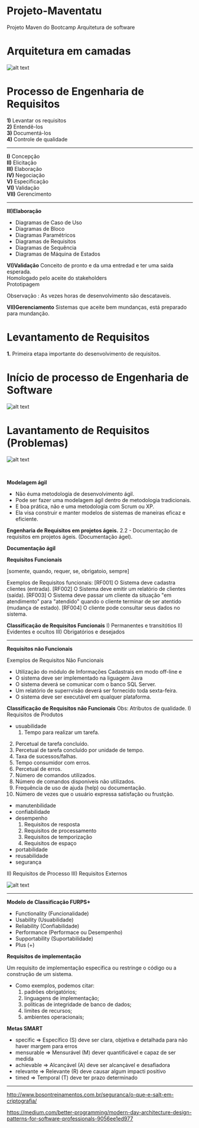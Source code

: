 # Projeto-Maventatu
Projeto Maven  do Bootcamp Arquitetura de software


# Arquitetura em camadas
![alt text](https://i.imgur.com/31JunpZ.png)

# Processo de  Engenharia de Requisitos

**1)** Levantar os requisitos <br/>
**2)** Entendê-los <br/>
**3)** Documentá-los <br/>
**4)** Controle de qualidade <br/>

------------

**I)** Concepção <br/>
**II)** Elicitação <br/>
**III)** Elaboração <br/>
**IV)** Negociação <br/>
**V)** Especificação <br/>
**VI)** Validação <br/>
**VII)** Gerencimento <br/>

--------------
**III)Elaboração** 
- Diagramas de Caso de Uso <br/>
- Diagramas de Bloco <br/>
- Diagramas Paramétricos <br/>
- Diagramas de Requisitos <br/>
- Diagramas de Sequência <br/>
- Diagramas de Máquina de Estados <br/>

**VI)Validação**
Conceito de pronto e da uma entredad e ter uma saida esperada. <br/>
Homologado pelo aceite do stakeholders <br/>
Prototipagem <br/>

Observação : As vezes horas de desenvolvimento são descataveis. <br/>

**VII)Gerenciamento**
Sistemas que aceite bem mundanças, está preparado para mundanção. <br/>

# Levantamento  de Requisitos

**1.** Primeira etapa importante do desenvolvimento de requisitos. <br/>

# Início de processo de Engenharia de Software

![alt text](https://i.imgur.com/EagzPOV.png)

# Lavantamento de Requisitos (Problemas)

![alt text](https://i.imgur.com/IEemMuO.png)

<br/>

**Modelagem ágil**
- Não éuma metodologia de desenvolvimento ágil. 
- Pode ser fazer uma modelagem ágil dentro de metodologia tradicionais.
- E boa prática, não e uma metodologia com Scrum ou XP.
- Ela visa construir e manter modelos de sistemas de maneiras eficaz e eficiente.


**Engenharia de Requisitos em projetos ágeis.**
2.2 - Documentação de requisitos em projetos ágeis. (Documentação ágel).


**Documentação ágil**

**Requisitos Funcionais** 

[somente, quando, requer, se, obrigatoio, sempre]

Exemplos de Requisitos funcionais:
[RF001] O Sistema deve cadastra clientes (entrada).
[RF002] O Sistema deve emitir um relatório de clientes (saída).
[RF003] O Sistema deve passar um cliente da situação "em atendimento" para "atendido" quando o cliente terminar de ser atentido (mudança de estado).
[RF004] O cliente pode consultar seus dados no sistema.

**Classificação de Requisitos Funcionais**
I)      Permanentes e transitótios
II)     Evidentes e ocultos
III)    Obrigatórios e desejados


---------------------------------------

**Requisitos não Funcionais** 

Exemplos de Requisitos Não Funcionais
* Utilização do módulo de Informações Cadastrais em modo off-line e
* O sistema deve ser implementado na liguagem Java
* O sistema deverá se comunicar com o banco SQL Server.
* Um relatório de superrvisão deverá ser fornecido toda sexta-feira.
* O sistema deve ser executável em qualquer plataforma.


**Classificação de Requisitos não Funcionais**
Obs: Atributos de qualidade.
I)   Requisitos de Produtos
- usuabilidade
	1) Tempo para realizar um tarefa.
2) Percetual de tarefa concluído.
3) Percetual de tarefa concluído por unidade de tempo.
4) Taxa de sucessos/falhas.
5) Tempo consumidor com erros.
6) Percetual de erros.
7) Número de comandos utilizados.
8) Número de comandos disponíveis não utilizados.
9) Frequência de uso de ajuda (help) ou documentação.
10) Número de vezes que o usuário expressa satisfação ou frustção.
- manutenbilidade
- confiabilidade
- desempenho
    1) Requisitos de resposta
    2) Requisitos de processamento
    3) Requisitos de temporização
    4) Requisitos de espaço
- portabilidade
- reusabilidade
- segurança

II)  Requisitos de Processo
III) Requisitos Externos


![alt text](https://i.imgur.com/8NueU9n.jpg)

------------

**Modelo de Classificação FURPS+**

- Functionality   (Funcionalidade)
- Usability       (Usuabilidade)
- Reliability     (Confiabilidade)
- Performance     (Performace ou Desempenho)
- Supportability  (Suportabilidade)
- Plus            (+)

**Requisitos de implementação**

Um requisito de implementação especifica ou restringe o código ou a construção de um sistema.
- Como exemplos, podemos citar:
    1) padrões obrigatórios;
    2) linguagens de implementação;
    3) políticas de integridade de banco de dados;
    4) limites de recursos;
    5) ambientes operacionais;

**Metas SMART**
- specific   => Específico     (S)
    deve ser clara, objetiva e detalhada para não haver margem para erros
- mensurable => Mensurável     (M)
    dever quantificável e capaz de ser medida
- achievable => Alcançável     (A)
    deve ser alcançável e desafiadora
- relevante  => Relevante      (R)
    deve causar algum impacti positivo
- timed      => Temporal       (T)
    deve ter prazo determinado

----------


http://www.bosontreinamentos.com.br/seguranca/o-que-e-salt-em-criptografia/

https://medium.com/better-programming/modern-day-architecture-design-patterns-for-software-professionals-9056ee1ed977
